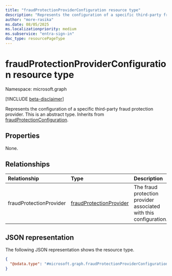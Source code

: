 ```yaml
---
title: "fraudProtectionProviderConfiguration resource type"
description: "Represents the configuration of a specific third-party fraud protection provider."
author: "more-rasika"
ms.date: 08/05/2025
ms.localizationpriority: medium
ms.subservice: "entra-sign-in"
doc_type: resourcePageType
---
```


# fraudProtectionProviderConfiguration resource type

Namespace: microsoft.graph

[!INCLUDE [beta-disclaimer](../../includes/beta-disclaimer.md)]

Represents the configuration of a specific third-party fraud protection provider. This is an abstract type.
Inherits from [fraudProtectionConfiguration](../resources/fraudprotectionconfiguration.md).


## Properties
None.

## Relationships
|Relationship|Type|Description|
|:---|:---|:---|
|fraudProtectionProvider|[fraudProtectionProvider](../resources/fraudprotectionprovider.md)|The fraud protection provider associated with this configuration.|

## JSON representation
The following JSON representation shows the resource type.
<!-- {
  "blockType": "resource",
  "@odata.type": "microsoft.graph.fraudProtectionProviderConfiguration"
}
-->
``` json
{
  "@odata.type": "#microsoft.graph.fraudProtectionProviderConfiguration"
}
```

